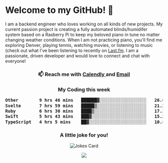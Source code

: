 <h1> Welcome to my GitHub! 👋 </h1>


  I am a backend engineer who loves working on all kinds of new projects. My current passion project is creating a fully automated blinds/humidifer system based on a Rasberry Pi to keep my beloved piano in tune no matter changing weather conditions. When I am not practicing piano, you'll find me exploring Denver, playing tennis, watching movies, or listening to music (check out what I've been listening to recently on [Last.fm](https://www.last.fm/user/mballa000). I am a passionate, driven developer and would love to connect and chat with everyone!

<h3 align = "center"> 📫 Reach me with <a href = "https://calendly.com/msbrandt00/30min"> Calendly </a> and <a href="mailto:msbrandt00@gmail.com">Email</a> 
 </h3>


 
<div align = "center"
[![Anurag's GitHub stats](https://github-readme-stats.vercel.app/api?username=mbrandt00)](https://github.com/anuraghazra/github-readme-stats)
          </div>
<h3 align="center">
  My Coding this week
<!--START_SECTION:waka-->

```txt
Other        9 hrs 46 mins   ██████▓░░░░░░░░░░░░░░░░░░   26.02 %
Svelte       7 hrs 59 mins   █████▒░░░░░░░░░░░░░░░░░░░   21.29 %
Ruby         6 hrs 30 mins   ████▒░░░░░░░░░░░░░░░░░░░░   17.32 %
Swift        5 hrs 43 mins   ███▓░░░░░░░░░░░░░░░░░░░░░   15.22 %
TypeScript   4 hrs 5 mins    ██▓░░░░░░░░░░░░░░░░░░░░░░   10.89 %
```

<!--END_SECTION:waka-->

### A little joke for you!

![Jokes Card](https://readme-jokes.vercel.app/api?hideBorder)

<a href="https://www.linkedin.com/in/mbrandt00/"><img src="https://img.shields.io/badge/linkedin-%230077B5.svg?&style=for-the-badge&logo=linkedin&logoColor=white" /></a>
